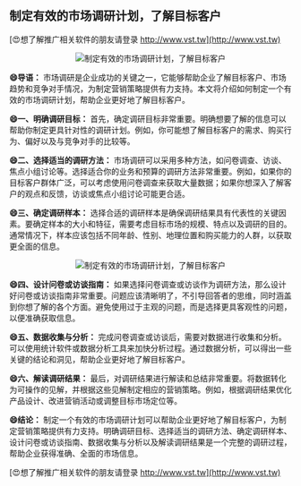 ## **制定有效的市场调研计划，了解目标客户**

[😍想了解推广相关软件的朋友请登录 http://www.vst.tw](http://www.vst.tw)

 <center><img src="https://vst.tw/MP4/tuiguang/png/8.png" alt="制定有效的市场调研计划，了解目标客户"></center>

**😄导语：**
市场调研是企业成功的关键之一，它能够帮助企业了解目标客户、市场趋势和竞争对手情况，为制定营销策略提供有力支持。本文将介绍如何制定一个有效的市场调研计划，帮助企业更好地了解目标客户。

**😄一、明确调研目标：**
首先，确定调研目标非常重要。明确想要了解的信息可以帮助你制定更具针对性的调研计划。例如，你可能想了解目标客户的需求、购买行为、偏好以及与竞争对手的比较等。

**😄二、选择适当的调研方法：**
市场调研可以采用多种方法，如问卷调查、访谈、焦点小组讨论等。选择适合你的业务和预算的调研方法非常重要。例如，如果你的目标客户群体广泛，可以考虑使用问卷调查来获取大量数据；如果你想深入了解客户的观点和反馈，访谈或焦点小组讨论可能更合适。

**😄三、确定调研样本：**
选择合适的调研样本是确保调研结果具有代表性的关键因素。要确定样本的大小和特征，需要考虑目标市场的规模、特点以及调研的目的。通常情况下，样本应该包括不同年龄、性别、地理位置和购买能力的人群，以获取更全面的信息。

 <center><img src="https://vst.tw/MP4/tuiguang/png/0.png" alt="制定有效的市场调研计划，了解目标客户"></center>

**😄四、设计问卷或访谈指南：**
如果选择问卷调查或访谈作为调研方法，那么设计好问卷或访谈指南非常重要。问题应该清晰明了，不引导回答者的思维，同时涵盖到你想了解的各个方面。避免使用过于主观的问题，而是选择更具客观性的问题，以便准确获取信息。

**😄五、数据收集与分析：**
完成问卷调查或访谈后，需要对数据进行收集和分析。可以使用统计软件或数据分析工具来加快分析过程。通过数据分析，可以得出一些关键的结论和洞见，帮助企业更好地了解目标客户。

**😄六、解读调研结果：**
最后，对调研结果进行解读和总结非常重要。将数据转化为可操作的见解，并根据这些见解制定相应的营销策略。例如，根据调研结果优化产品设计、改进营销活动或调整目标市场定位等。

**😄结论：**
制定一个有效的市场调研计划可以帮助企业更好地了解目标客户，为制定营销策略提供有力支持。明确调研目标、选择适当的调研方法、确定调研样本、设计问卷或访谈指南、数据收集与分析以及解读调研结果是一个完整的调研过程，帮助企业获得准确、全面的市场信息。

[😍想了解推广相关软件的朋友请登录 http://www.vst.tw](http://www.vst.tw)



